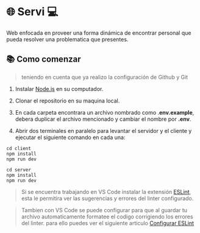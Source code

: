 # 🌐 Servi 💻

Web enfocada en proveer una forma dinámica de encontrar personal que pueda resolver una problematica que presentes.

## 📚 Como comenzar

> teniendo en cuenta que ya realizo la configuración de Github y Git

1. Instalar [Node.js](https://www.example.com) en su computador.
2. Clonar el repositorio en su maquina local.

3. En cada carpeta encontrara un archivo nombrado como .**env.example**, debera duplicar el archivo mencionado y cambiar el nombre por **.env**.

4. Abrir dos terminales en paralelo para levantar el servidor y el cliente y ejecutar el siguiente comando en cada una:

```shell
cd client
npm install
npm run dev
```

```shell
cd server
npm install
npm run dev
```

> Si se encuentra trabajando en VS Code instalar la extensión [ESLint](https://marketplace.visualstudio.com/items?itemName=dbaeumer.vscode-eslint), esta le permitira ver las sugerencias y errores del linter configurado.

> Tambien con VS Code se puede configurar para que al guardar tu archivo automaticamente formatee el codigo corrigiendo los errores del linter. para ello puedes ver el siguiente articulo [Configurar ESLint](https://johnserrano.co/blog/configurar-eslint-con-vscode-para-javascript)
